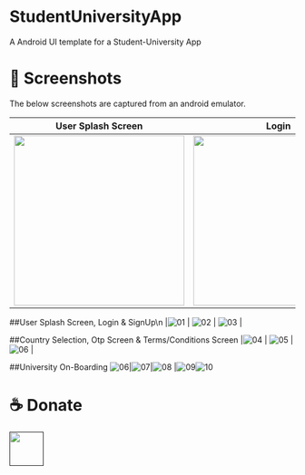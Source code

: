 # StudentUniversityApp

A Android UI template for a Student-University App

# 📸 Screenshots
The below screenshots are captured from an android emulator.

[//]: # (| ![tia1162841216]&#40;https://user-images.githubusercontent.com/29589003/66491484-806a6980-ead2-11e9-9b34-d2069f4dfbb5.png&#41; [YouTube]&#40;https://www.youtube.com/watch?v=koe24A-kybo&#41; . [Code]&#40;food_app/&#41; | | |)


| User Splash Screen | Login | SignUp | 
|------|------|------|
|<img src="https://user-images.githubusercontent.com/64703334/218111342-17df2df6-13d0-4a13-a7fe-cbc80871a9db.jpeg" width="300">| <img src="https://user-images.githubusercontent.com/64703334/218136765-6bf4719b-e0eb-4a5c-9595-752ef9c97eeb.jpeg" width="300"> | <img src="https://user-images.githubusercontent.com/64703334/218136954-94cea17f-813b-41b4-bb93-b04980a946aa.jpeg" width="300"> |

[//]: # ()
[//]: # (| 3 | 4|)

[//]: # (|------|-------|)

[//]: # (|<img src="screenshots/3.png" width="300">|<img src="screenshots/4.png" width="300">|)

[//]: # ()
[//]: # ()
[//]: # (| 5 | 6|)

[//]: # (|------|-------|)

[//]: # (|<img src="screenshots/5.png" width="300">|<img src="screenshots/6.png" width="300">|)

##User Splash Screen, Login & SignUp\n
|![01](https://user-images.githubusercontent.com/64703334/218111342-17df2df6-13d0-4a13-a7fe-cbc80871a9db.jpeg) | ![02](https://user-images.githubusercontent.com/64703334/218136765-6bf4719b-e0eb-4a5c-9595-752ef9c97eeb.jpeg) | ![03](https://user-images.githubusercontent.com/64703334/218136954-94cea17f-813b-41b4-bb93-b04980a946aa.jpeg) |

##Country Selection, Otp Screen & Terms/Conditions Screen
|![04](https://user-images.githubusercontent.com/64703334/218137350-e9323e37-45ad-4541-8e2d-22d7785d6faf.jpeg) | ![05](https://user-images.githubusercontent.com/64703334/218137432-c453072d-f765-4c23-9ac1-0d587a40581f.jpeg) | ![06](https://user-images.githubusercontent.com/64703334/218137515-ef40199d-7534-4518-ba42-0d388b0e5b84.jpeg) |

##University On-Boarding
![06](https://user-images.githubusercontent.com/64703334/218138050-674614f6-7d58-4ae6-8c86-c9dfedc0b2ac.jpeg)|![07](https://user-images.githubusercontent.com/64703334/218138054-b8e3af02-f154-40a6-a64e-24c5fd1faa4c.jpeg)|![08](https://user-images.githubusercontent.com/64703334/218138056-109bf0d2-7d17-4395-a813-cd6816fd15e6.jpeg)
|![09](https://user-images.githubusercontent.com/64703334/218138060-d003cd0a-10fd-494d-9218-c8de99ccbd8e.jpeg)![10](https://user-images.githubusercontent.com/64703334/218138066-7f09fd6b-cfbc-495a-a738-48941ec50881.jpeg)

# ☕️ Donate
<a href=""><img src="https://cdn.buymeacoffee.com/buttons/v2/default-yellow.png" height="60"></a>